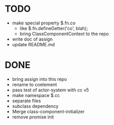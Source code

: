 # TODO
- make special property $.fn.co
  - like $.fn.defineGetter('co', blah);
  - bring ClassComponentContext to the repo
- write doc of assign
- update README.md

# DONE
- bring assign into this repo
- rename to coelement
- pass test of actor-system with cc v5
- make namespace $.cc
- separate files
- subclass dependency
- Merge class-component-initializer
- remove promise init

